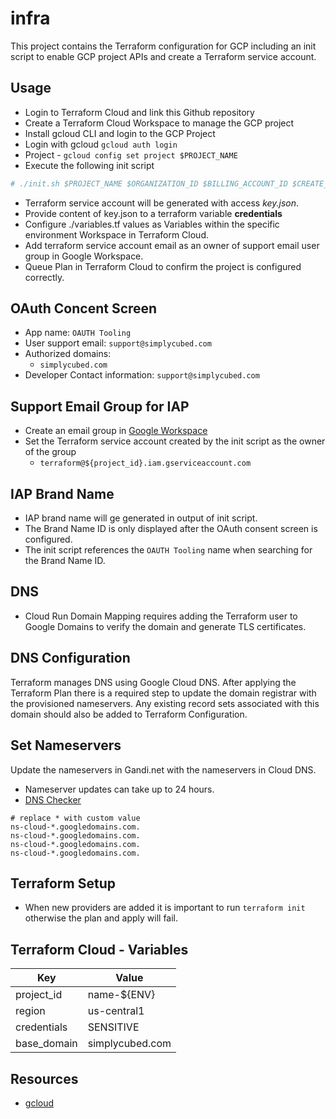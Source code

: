 # infra

This project contains the Terraform configuration for GCP including an init script to enable GCP project APIs and create a Terraform service account.

## Usage

- Login to Terraform Cloud and link this Github repository
- Create a Terraform Cloud Workspace to manage the GCP project
- Install gcloud CLI and login to the GCP Project
- Login with gcloud `gcloud auth login`
- Project - `gcloud config set project $PROJECT_NAME`
- Execute the following init script

```bash
# ./init.sh $PROJECT_NAME $ORGANIZATION_ID $BILLING_ACCOUNT_ID $CREATE_SERVICE_ACCOUNT_KEY $SUPPORT_EMAIL
```

- Terraform service account will be generated with access *key.json*.
- Provide content of key.json to a terraform variable **credentials**
- Configure ./variables.tf values as Variables within the specific environment Workspace in Terraform Cloud.
- Add terraform service account email as an owner of support email user group in Google Workspace.
- Queue Plan in Terraform Cloud to confirm the project is configured correctly.

## OAuth Concent Screen

- App name: `OAUTH Tooling`
- User support email: `support@simplycubed.com`
- Authorized domains:
  - `simplycubed.com`
- Developer Contact information: `support@simplycubed.com`

## Support Email Group for IAP

- Create an email group in [Google Workspace](https://groups.google.com)
- Set the Terraform service account created by the init script as the owner of the group
  - `terraform@${project_id}.iam.gserviceaccount.com`

## IAP Brand Name

- IAP brand name will ge generated in output of init script.
- The Brand Name ID is only displayed after the OAuth consent screen is configured.
- The init script references the `OAUTH Tooling` name when searching for the Brand Name ID.

## DNS

- Cloud Run Domain Mapping requires adding the Terraform user to Google Domains to verify the domain and generate TLS certificates.

## DNS Configuration

Terraform manages DNS using Google Cloud DNS. After applying the Terraform Plan there is a required step to update the domain registrar with the provisioned nameservers. Any existing record sets associated with this domain should also be added to Terraform Configuration.

## Set Nameservers

Update the nameservers in Gandi.net with the nameservers in Cloud DNS.

- Nameserver updates can take up to 24 hours.
- [DNS Checker](https://dnschecker.org/ns-lookup.php)

```text
# replace * with custom value
ns-cloud-*.googledomains.com.
ns-cloud-*.googledomains.com.
ns-cloud-*.googledomains.com.
ns-cloud-*.googledomains.com.
```

## Terraform Setup

- When new providers are added it is important to run `terraform init` otherwise the plan and apply will fail.

## Terraform Cloud - Variables

| Key         | Value           |
| ----------- | --------------- |
| project_id  | name-${ENV}     |
| region      | us-central1     |
| credentials | SENSITIVE       |
| base_domain | simplycubed.com |

## Resources

- [gcloud](https://cloud.google.com/sdk/gcloud#downloading_the_gcloud_command-line_tool)
